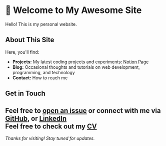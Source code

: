 # 👋 Welcome to My Awesome Site

Hello! This is my personal website.
## About This Site

Here, you'll find:
- **Projects:** My latest coding projects and experiments: [Notion Page](https://fantasy-polyanthus-f0e.notion.site/Projects-Tasks-120516fda5438087a49fedac3b6c3083)
- **Blog:** Occasional thoughts and tutorials on web development, programming, and technology
- **Contact:** How to reach me

## Get in Touch

Feel free to [open an issue](https://github.com/YOUR-USERNAME/YOUR-REPO/issues) or connect with me via [GitHub](https://github.com/Alltairas), or [LinkedIn](https://fr.linkedin.com/in/aras-selahiye-667079134)  
Feel free to check out my [CV](https://github.com/Alltairas/Alltairas.github.io/tree/main/CVarasEN.pdf)
---

*Thanks for visiting! Stay tuned for updates.*
